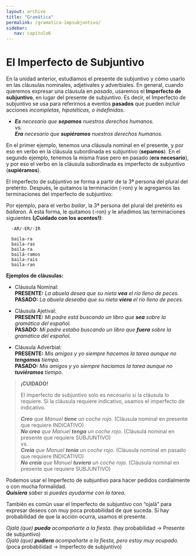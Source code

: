 ```yaml
---
layout: archive
title: "Gramática"
permalink: /gramatica-impsubjuntivo/
sidebar:
   nav: capitulo6
---
```


# El Imperfecto de Subjuntivo

En la unidad anterior, estudiamos el presente de subjuntivo y cómo usarlo en las cláusulas nominales, adjetivales y adverbiales. En general, cuando queremos expresar una cláusula en _pasado_, usaremos el **Imperfecto de subjuntivo**, en lugar del presente de subjuntivo. Es decir, el Imperfecto de subjuntivo se usa para referirnos a eventos **pasados** que pueden incluir acciones _incompletas, hipotéticas, o indefinidas_.

  - _**Es** necesario que **sepamos** nuestros derechos humanos._  
    vs.  
    _**Era** necesario que **supiéramos** nuestros derechos humanos._  


En el primer ejemplo, tenemos una cláusula nominal en el presente, y por eso en verbo en la cláusula subordinada es subjuntivo (**sepamos**). En el segundo ejemplo, tenemos la misma frase pero en pasado (**era necesario**), y por eso el verbo en la cláusula subordinada es imperfecto de subjuntivo (**supiéramos**).

El imperfecto de subjuntivo se forma a partir de la 3ª persona del plural del pretérito. Después, le quitamos la terminación (-ron) y le agregamos las terminaciones del imperfecto de subjuntivo:

Por ejemplo, para el verbo _bailar_, la 3ª persona del plural del pretérito es _bailaron_. A esta forma, le quitamos (-ron) y le añadimos las terminaciones siguientes **(¡Cuidado con los acentos!)**:

      -AR/-ER/-IR

      baila-ra
      baila-ras
      baila-ra
      bailá-ramos
      baila-rais
      baila-ran

**Ejemplos de cláusulas:**
- Cláusula Nominal:     
   **PRESENTE:** _La abuela desea que su nieta **vea** el río lleno de peces._    
   **PASADO:** _La abuela deseaba que su nieta **viera** el río lleno de peces._    
   
- Cláusula Ajetival:     
   **PRESENTE:** _Mi padre está buscando un libro que **sea** sobre la gramática del español._  
   **PASADO:** _Mi padre estaba buscando un libro que **fuera** sobre la gramática del español._    
   
- Cláusula Adverbial:   
   **PRESENTE:** _Mis amigos y yo siempre hacemos la tarea aunque no **tengamos** tiempo._    
   **PASADO:** _Mis amigos y yo siempre hacíamos la tarea aunque no **tuviéramos** tiempo._     
  
    
     
> **¡CUIDADO!**  
>  
> El imperfecto de subjuntivo solo es necesario si la cláusula lo requiere. Si la cláusula requiere indicativo, usamos el imperfecto de indicativo.   
>
> _**Creo** que Manuel **tiene** un coche rojo._ (Cláusula nominal en presente que requiere INDICATIVO)   
> _**No creo** que Manuel **tenga** un coche rojo._ (Cláusula nominal en presente que requiere SUBJUNTIVO)   
> vs.   
> _**Creía** que Manuel **tenía** un coche rojo._ (Cláusula nominal en pasado que requiere INDICATIVO)    
> _**No creía** que Manuel **tuviera** un coche rojo._ (Cláusula nominal en presente que requiere SUBJUNTIVO)    



Podemos usar el Imperfecto de subjuntivo para hacer pedidos cordialmente o con mucha formalidad.   
   _**Quisiera** saber si puedes ayudarme con la tarea._    


También es común usar el Imperfecto de subjuntivo con “ojalá” para expresar deseos con muy poca probabilidad de que suceda. Si hay probabilidad de que la acción ocurra, usamos el presente. 

   _Ojalá (que) **pueda** acompañarte a la fiesta._ (hay probabilidad -> Presente de subjuntivo)     
   _Ojalá (que) **pudiera** acompañarte a la fiesta, pero estoy muy ocupado._ (poca probabilidad -> Imperfecto de subjuntivo)     
    
    

